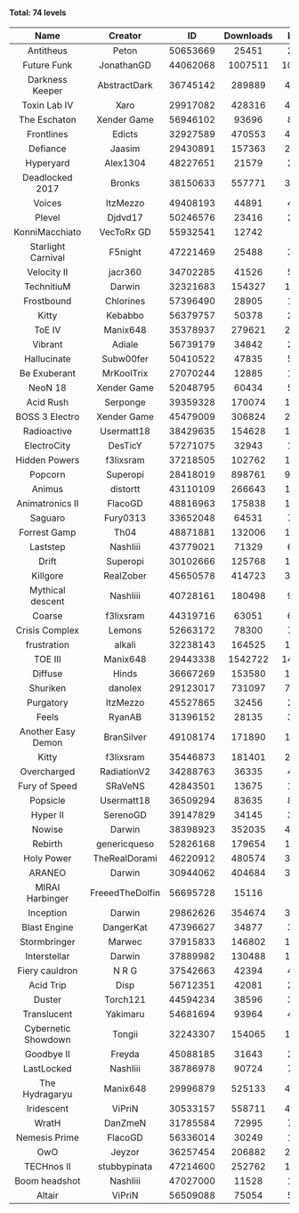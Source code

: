 #### Total: 74 levels

| Name | Creator | ID | Downloads | Likes |
|:---:|:---:|:---:|:---:|:---:|
| Antitheus | Peton | 50653669 | 25451 | 2591
| Future Funk | JonathanGD | 44062068 | 1007511 | 102935
| Darkness Keeper | AbstractDark | 36745142 | 289889 | 45477
| Toxin Lab IV | Xaro | 29917082 | 428316 | 42496
| The Eschaton | Xender Game | 56946102 | 93696 | 8644
| Frontlines | Edicts | 32927589 | 470553 | 41221
| Defiance | Jaasim | 29430891 | 157363 | 22388
| Hyperyard | Alex1304 | 48227651 | 21579 | 2821
| Deadlocked 2017 | Bronks | 38150633 | 557771 | 32636
| Voices | ItzMezzo | 49408193 | 44891 | 4628
| Plevel | Djdvd17 | 50246576 | 23416 | 2748
| KonniMacchiato | VecToRx GD | 55932541 | 12742 | 859
| Starlight Carnival | F5night | 47221469 | 25488 | 3260
| Velocity II | jacr360 | 34702285 | 41526 | 5134
| TechnitiuM | Darwin | 32321683 | 154327 | 13644
| Frostbound | Chlorines | 57396490 | 28905 | 1374
| Kitty | Kebabbo | 56379757 | 50378 | 2210
| ToE IV  | Manix648 | 35378937 | 279621 | 29952
| Vibrant | Adiale | 56739179 | 34842 | 2127
| Hallucinate | Subw00fer | 50410522 | 47835 | 5054
| Be Exuberant | MrKoolTrix | 27070244 | 12885 | 1078
| NeoN 18 | Xender Game | 52048795 | 60434 | 5571
| Acid Rush | Serponge | 39359328 | 170074 | 16580
| BOSS 3 Electro | Xender Game | 45479009 | 306824 | 28064
| Radioactive | Usermatt18 | 38429635 | 154628 | 14923
| ElectroCity | DesTicY | 57271075 | 32943 | 1515
| Hidden Powers | f3lixsram | 37218505 | 102762 | 10294
| Popcorn | Superopi | 28418019 | 898761 | 98942
| Animus | distortt | 43110109 | 266643 | 18762
| Animatronics II | FlacoGD | 48816963 | 175838 | 16009
| Saguaro | Fury0313 | 33652048 | 64531 | 7225
| Forrest Gamp | Th04 | 48871881 | 132006 | 10787
| Laststep | NashIiii | 43779021 | 71329 | 6093
| Drift | Superopi | 30102666 | 125768 | 13947
| Killgore | RealZober | 45650578 | 414723 | 30721
| Mythical descent | NashIiii | 40728161 | 180498 | 9806
| Coarse | f3lixsram | 44319716 | 63051 | 6871
| Crisis Complex | Lemons | 52663172 | 78300 | 7285
| frustration | alkali | 32238143 | 164525 | 17840
| TOE III | Manix648 | 29443338 | 1542722 | 142054
| Diffuse | Hinds | 36667269 | 153580 | 16480
| Shuriken | danolex | 29123017 | 731097 | 74177
| Purgatory | ItzMezzo | 45527865 | 32456 | 2043
| Feels | RyanAB | 31396152 | 28135 | 3642
| Another Easy Demon | BranSilver | 49108174 | 171890 | 18646
| Kitty | f3lixsram | 35446873 | 181401 | 22482
| Overcharged | RadiationV2 | 34288763 | 36335 | 4369
| Fury of Speed | SRaVeNS | 42843501 | 13675 | 1564
| Popsicle | Usermatt18 | 36509294 | 83635 | 8638
| Hyper II | SerenoGD | 39147829 | 34145 | 3386
| Nowise | Darwin | 38398923 | 352035 | 47773
| Rebirth | genericqueso | 52826168 | 179654 | 12633
| Holy Power | TheRealDorami | 46220912 | 480574 | 32930
| ARANEO | Darwin | 30944062 | 404684 | 35316
| MIRAI Harbinger | FreeedTheDolfin | 56695728 | 15116 | 799
| Inception | Darwin | 29862626 | 354674 | 33378
| Blast Engine | DangerKat | 47396627 | 34877 | 3679
| Stormbringer | Marwec | 37915833 | 146802 | 14342
| Interstellar | Darwin | 37889982 | 130488 | 16792
| Fiery cauldron | N R G | 37542663 | 42394 | 4604
| Acid Trip | Disp | 56712351 | 42081 | 2496
| Duster | Torch121 | 44594234 | 38596 | 3754
| Translucent | Yakimaru | 54681694 | 93964 | 4290
| Cybernetic Showdown  | Tongii | 32243307 | 154065 | 16806
| Goodbye II | Freyda | 45088185 | 31643 | 2393
| LastLocked | NashIiii | 38786978 | 90724 | 7135
| The Hydragaryu | Manix648 | 29996879 | 525133 | 49371
| Iridescent | ViPriN | 30533157 | 558711 | 47210
| WratH | DanZmeN | 31785584 | 72995 | 7188
| Nemesis Prime | FlacoGD | 56336014 | 30249 | 1680
| OwO | Jeyzor | 36257454 | 206882 | 21453
| TECHnos II | stubbypinata | 47214600 | 252762 | 19965
| Boom headshot | NashIiii | 47027000 | 11528 | 1000
| Altair | ViPriN | 56509088 | 75054 | 5003
